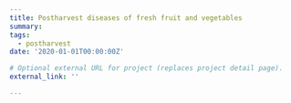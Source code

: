 ```yaml
---
title: Postharvest diseases of fresh fruit and vegetables
summary: 
tags:
  - postharvest
date: '2020-01-01T00:00:00Z'

# Optional external URL for project (replaces project detail page).
external_link: ''

---
```


